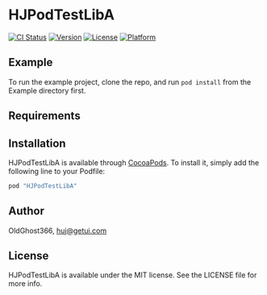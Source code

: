 # HJPodTestLibA

[![CI Status](http://img.shields.io/travis/OldGhost366/HJPodTestLibA.svg?style=flat)](https://travis-ci.org/OldGhost366/HJPodTestLibA)
[![Version](https://img.shields.io/cocoapods/v/HJPodTestLibA.svg?style=flat)](http://cocoapods.org/pods/HJPodTestLibA)
[![License](https://img.shields.io/cocoapods/l/HJPodTestLibA.svg?style=flat)](http://cocoapods.org/pods/HJPodTestLibA)
[![Platform](https://img.shields.io/cocoapods/p/HJPodTestLibA.svg?style=flat)](http://cocoapods.org/pods/HJPodTestLibA)

## Example

To run the example project, clone the repo, and run `pod install` from the Example directory first.

## Requirements

## Installation

HJPodTestLibA is available through [CocoaPods](http://cocoapods.org). To install
it, simply add the following line to your Podfile:

```ruby
pod "HJPodTestLibA"
```

## Author

OldGhost366, huj@getui.com

## License

HJPodTestLibA is available under the MIT license. See the LICENSE file for more info.
